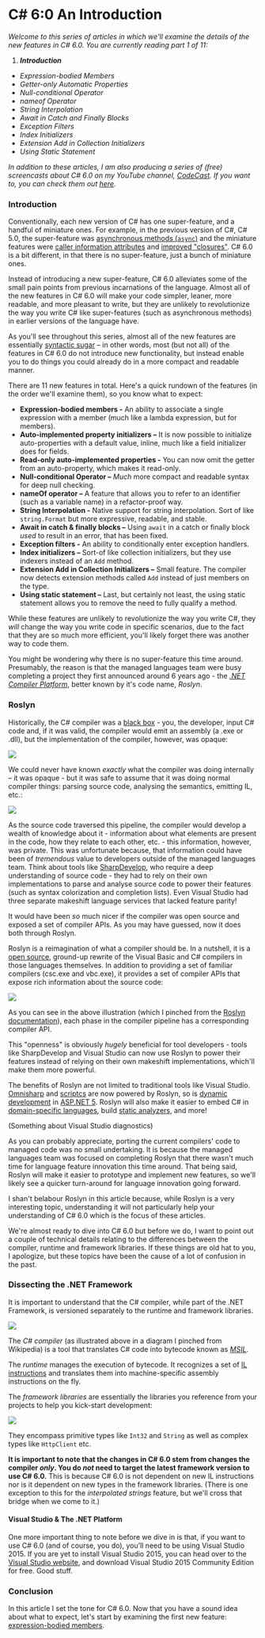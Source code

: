 # C# 6:0 An Introduction

*Welcome to this series of articles in which we'll examine the details of the new features in C# 6.0. You are currently reading part 1 of 11:*

1. <em><strong>Introduction</strong></em>
- <em><span title="Coming soon..." style="cursor:not-allowed;">Expression-bodied Members</span></em>
- <em><span title="Coming soon..." style="cursor:not-allowed;">Getter-only Automatic Properties</span></em>
- <em><span title="Coming soon..." style="cursor:not-allowed;">Null-conditional Operator</span></em>
- <em><span title="Coming soon..." style="cursor:not-allowed;">nameof Operator</span></em>
- <em><span title="Coming soon..." style="cursor:not-allowed;">String Interpolation</span></em>
- <em><span title="Coming soon..." style="cursor:not-allowed;">Await in Catch and Finally Blocks</span></em>
- <em><span title="Coming soon..." style="cursor:not-allowed;">Exception Filters</span></em>
- <em><span title="Coming soon..." style="cursor:not-allowed;">Index Initializers</span></em>
- <em><span title="Coming soon..." style="cursor:not-allowed;">Extension Add in Collection Initializers</span></em>
- <em><span title="Coming soon..." style="cursor:not-allowed;">Using Static Statement</span></em>

*In addition to these articles, I am also producing a series of (free) screencasts about C# 6.0 on my YouTube channel, <a href="">CodeCast</a>. If you want to, you can check them out <a href="">here</a>.*



### Introduction

Conventionally, each new version of C# has one super-feature, and a handful of miniature ones. For example, in the previous version of C#, C# 5.0, the super-feature was [asynchronous methods (`async`)](https://msdn.microsoft.com/en-us/library/hh156513.aspx) and the miniature features were [caller information attributes](https://msdn.microsoft.com/en-us/library/hh534540.aspx) and [improved "closures"](https://stackoverflow.com/questions/12112881/has-foreachs-use-of-variables-been-changed-in-c-sharp-5). C# 6.0 is a bit different, in that there is no super-feature, just a bunch of miniature ones.

Instead of introducing a new super-feature, C# 6.0 alleviates some of the small pain points from previous incarnations of the language. Almost all of the new features in C# 6.0 will make your code simpler, leaner, more readable, and more pleasant to write, but they are unlikely to revolutionize the way you write C# like super-features (such as asynchronous methods) in earlier versions of the language have.

As you'll see throughout this series, almost all of the new features are essentially [syntactic sugar](https://en.wikipedia.org/wiki/Syntactic_sugar) – in other words, most (but not all) of the features in C# 6.0 do not introduce new functionality, but instead enable you to do things you could already do in a more compact and readable manner.

There are 11 new features in total. Here's a quick rundown of the features (in the order we'll examine them), so you know what to expect:

- **Expression-bodied members -** An ability to associate a single expression with a member (much like a lambda expression, but for members).
- **Auto-implemented property initializers –** It is now possible to initialize auto-properties with a default value, inline, much like a field initializer does for fields.
- **Read-only auto-implemented properties -** You can now omit the getter from an auto-property, which makes it read-only.
- **Null-conditional Operator –** _Much_ more compact and readable syntax for deep null checking.
- **nameOf operator –** A feature that allows you to refer to an identifier (such as a variable name) in a refactor-proof way.
- **String Interpolation -** Native support for string interpolation. Sort of like `string.Format` but more expressive, readable, and stable.
- **Await in catch & finally blocks –** Using `await` in a catch or finally block _used_ to result in an error, that has been fixed.
- **Exception filters -** An ability  to conditionally enter exception handlers.
- **Index initializers –** Sort-of like collection initializers, but they use indexers instead of an `Add` method.
- **Extension Add in Collection Initializers –** Small feature. The compiler now detects extension methods called `Add` instead of just members on the type.
- **Using static statement –** Last, but certainly not least, the using static statement allows you to remove the need to fully qualify a method.


While these features are unlikely to revolutionize the way you write C#, they _will_ change the way you write code in specific scenarios, due to the fact that they are so much more efficient, you'll likely forget there was another way to code them.

You might be wondering why there is no super-feature this time around. Presumably, the reason is that the managed languages team were busy completing a project they first announced around 6 years ago - the [_.NET Compiler Platform_](), better known by it's code name, _Roslyn_.

### Roslyn

Historically, the C# compiler was a [black box](https://en.wikipedia.org/wiki/Black_box) - you, the developer, input C# code and, if it was valid, the compiler would emit an assembly (a .exe or .dll), but the implementation of the compiler, however, was opaque:

![](https://i.imgur.com/HC1YO73.png)

We could never have known *exactly* what the compiler was doing internally – it was opaque - but it was safe to assume that it was doing normal compiler things: parsing source code, analysing the semantics, emitting IL, etc.:

![](https://github.com/dotnet/roslyn/wiki/images/compiler-pipeline.png)


As the source code traversed this pipeline, the compiler would develop a wealth of knowledge about it - information about what elements are present in the code, how they relate to each other, etc. - this information, however, was private. This was unfortunate because, that information could have been of *tremendous* value to developers outside of the managed languages team. Think about tools like [SharpDevelop](), who require a deep understanding of source code - they had to rely on their own implementations to parse and analyse source code to power their features (such as syntax colorization and completion lists).  Even Visual Studio had three separate makeshift language services that lacked feature parity!

It would have been *so* much nicer if the compiler was open source and exposed a set of compiler APIs. As you may have guessed, now it does both through Roslyn.

Roslyn is a reimagination of what a compiler should be. In a nutshell, it is a [open source](), ground-up rewrite of the Visual Basic and C# compilers in those languages themselves. In addition to providing a set of familiar compilers (csc.exe and vbc.exe), it provides a set of compiler APIs that expose rich information about the source code:

![](https://github.com/dotnet/roslyn/wiki/images/compiler-pipeline-api.png)

As you can see in the above illustration (which I pinched from the [Roslyn documentation](https://github.com/dotnet/roslyn/wiki/Roslyn%20Overview)), each phase in the compiler pipeline has a corresponding compiler API.

This "openness" is obviously _hugely_ beneficial for tool developers - tools like SharpDevelop and Visual Studio can now use Roslyn to power their features instead of relying on their own makeshift implementations, which'll make them more powerful.

The benefits of Roslyn are not limited to traditional tools like Visual Studio. [Omnisharp](http://www.omnisharp.net/) and  [scriptcs](http://scriptcs.net/) are now powered by Roslyn, so is [dynamic development](http://weblogs.asp.net/scottgu/introducing-asp-net-5) in [ASP.NET 5](http://www.asp.net/vnext). Roslyn will also make it easier to embed C# in [domain-specific languages](), build [static analyzers](https://en.wikipedia.org/wiki/Static_program_analysis), and more!

(Something about Visual Studio diagnostics)

As you can probably appreciate, porting the current compilers' code to managed code was no small undertaking. It is because the managed languages team was focused on completing Roslyn that there wasn't much time for language feature innovation this time around. That being said, Roslyn will make it easier to prototype and implement new features, so we'll likely see a quicker turn-around for language innovation going forward.

I shan't belabour Roslyn in this article because, while Roslyn is a very interesting topic, understanding it will not particularly help your understanding of C# 6.0 which is the focus of these articles.

We're almost ready to dive into C# 6.0 but before we do, I want to point out a couple of technical details relating to the differences between the compiler, runtime and framework libraries. If these things are old hat to you, I apologize, but these topics have been the cause of a lot of confusion in the past.

### Dissecting the .NET Framework

It is important to understand that the C# compiler, while part of the .NET Framework, is versioned separately to the runtime and framework libraries.

![](https://upload.wikimedia.org/wikipedia/commons/a/af/Common_Language_Runtime_diagram.svg)

The *C# compiler* (as illustrated above in a diagram I pinched from Wikipedia) is a tool that translates C# code into bytecode known as [*MSIL*](https://en.wikipedia.org/wiki/MSIL).

The *runtime* manages the execution of bytecode. It recognizes a set of [IL instructions](https://en.wikipedia.org/wiki/List_of_CIL_instructions) and translates them into machine-specific assembly instructions on the fly.

The _framework libraries_ are essentially the libraries you reference from your projects to help you kick-start development:

![](https://i.imgur.com/QmMDtNY.png)

They encompass primitive types like `Int32` and `String` as well as complex types like `HttpClient` etc.

**It is important to note that the changes in C# 6.0 stem from changes the compiler _only_. You do _not_ need to target the latest framework version to use C# 6.0.** This is because C# 6.0 is not dependent on new IL instructions nor is it dependent on new types in the framework libraries. (There is one exception to this for the _interpolated strings_ feature, but we'll cross that bridge when we come to it.)

#### Visual Studio & The .NET Platform
One more important thing to note before we dive in is that, if you want to use C# 6.0 (and of course, you do), you’ll need to be using Visual Studio 2015. If you are yet to install Visual Studio 2015, you can head over to the [Visual Studio website](https://www.visualstudio.com/en-us/products/vs-2015-product-editions.aspx), and download Visual Studio 2015 Community Edition for free. Good stuff.

### Conclusion

In this article I set the tone for C# 6.0. Now that you have a sound idea about what to expect, let's start by examining the first new feature: [expression-bodied members]().
